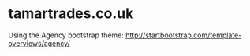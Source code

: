 # tamartrades.co.uk

Using the Agency bootstrap theme: http://startbootstrap.com/template-overviews/agency/
